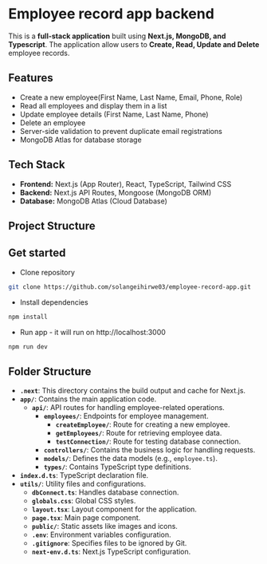 # Employee record app backend

This is a **full-stack application** built using **Next.js, MongoDB, and Typescript**.
The application allow users to **Create, Read, Update and Delete** employee records.

## Features

- Create a new employee(First Name, Last Name, Email, Phone, Role)
- Read all employees and display them in a list 
- Update employee details (First Name, Last Name, Phone) 
- Delete an employee  
- Server-side validation to prevent duplicate email registrations 
- MongoDB Atlas for database storage  

## Tech Stack
- **Frontend:** Next.js (App Router), React, TypeScript, Tailwind CSS 
- **Backend:** Next.js API Routes, Mongoose (MongoDB ORM)  
- **Database:** MongoDB Atlas (Cloud Database)  

## Project Structure


## Get started
- Clone repository
```bash
git clone https://github.com/solangeihirwe03/employee-record-app.git
```
- Install dependencies
```bash
npm install
```
- Run app - it will run on http://localhost:3000
```bash
npm run dev
```

## Folder Structure

- **`.next`**: This directory contains the build output and cache for Next.js.
- **`app/`**: Contains the main application code.
  - **`api/`**: API routes for handling employee-related operations.
    - **`employees/`**: Endpoints for employee management.
      - **`createEmployee/`**: Route for creating a new employee.
      - **`getEmployees/`**: Route for retrieving employee data.
      - **`testConnection/`**: Route for testing database connection.
    - **`controllers/`**: Contains the business logic for handling requests.
    - **`models/`**: Defines the data models (e.g., `employee.ts`).
    - **`types/`**: Contains TypeScript type definitions.
- **`index.d.ts`**: TypeScript declaration file.
- **`utils/`**: Utility files and configurations.
  - **`dbConnect.ts`**: Handles database connection.
  - **`globals.css`**: Global CSS styles.
  - **`layout.tsx`**: Layout component for the application.
  - **`page.tsx`**: Main page component.
  - **`public/`**: Static assets like images and icons.
  - **`.env`**: Environment variables configuration.
  - **`.gitignore`**: Specifies files to be ignored by Git.
  - **`next-env.d.ts`**: Next.js TypeScript configuration.
